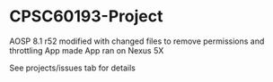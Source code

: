 # CPSC60193-Project

AOSP 8.1 r52  modified with changed files to remove permissions and throttling
App made
App ran on Nexus 5X 

See projects/issues tab for details
